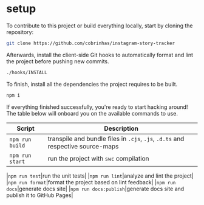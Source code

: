 # setup

To contribute to this project or build everything locally, start by cloning the repository:

```bash
git clone https://github.com/cobrinhas/instagram-story-tracker
```

Afterwards, install the client-side Git hooks to automatically format and lint the project before pushing new commits.

```bash
./hooks/INSTALL
```

To finish, install all the dependencies the project requires to be built.

```bash
npm i

```

If everything finished successfully, you're ready to start hacking around! The table below will onboard you on the available commands to use.

| Script          | Description                                                                     |
| --------------- | ------------------------------------------------------------------------------- |
| `npm run build` | transpile and bundle files in `.cjs`, `.js`, `.d.ts` and respective source-maps |
| `npm run start` | run the project with `swc` compilation                                          |

|`npm run test`|run the unit tests|
|`npm run lint`|analyze and lint the project|
|`npm run format`|format the project based on lint feedback|
|`npm run docs`|generate docs site|
|`npm run docs:publish`|generate docs site and publish it to GitHub Pages|
